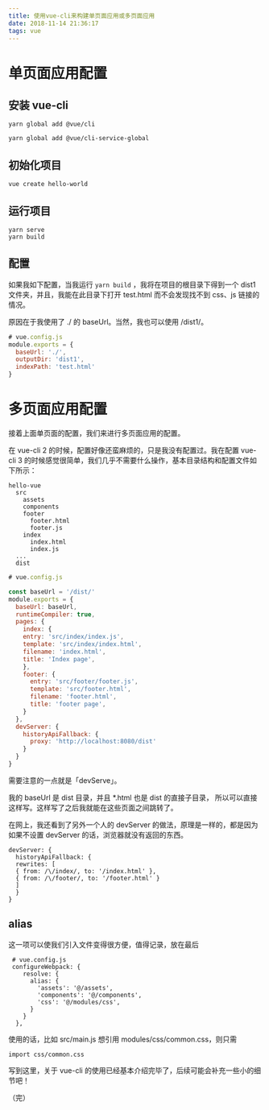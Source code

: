 ```yaml
---
title: 使用vue-cli来构建单页面应用或多页面应用 
date: 2018-11-14 21:36:17
tags: vue 
---
```


# 单页面应用配置

## 安装 vue-cli

```shell
yarn global add @vue/cli

yarn global add @vue/cli-service-global
```

## 初始化项目

`vue create hello-world`

## 运行项目

```
yarn serve
yarn build
```

## 配置

如果我如下配置，当我运行 `yarn build` ，我将在项目的根目录下得到一个 dist1 文件夹，并且，我能在此目录下打开 test.html 而不会发现找不到 css、js 链接的情况。

原因在于我使用了 ./ 的 baseUrl。当然，我也可以使用 /dist1/。

```js
# vue.config.js
module.exports = {
  baseUrl: './',
  outputDir: 'dist1',
  indexPath: 'test.html'
}
```

# 多页面应用配置

接着上面单页面的配置，我们来进行多页面应用的配置。

在 vue-cli 2 的时候，配置好像还蛮麻烦的，只是我没有配置过。我在配置 vue-cli 3 的时候感觉很简单，我们几乎不需要什么操作，基本目录结构和配置文件如下所示：

```
hello-vue
  src
    assets
    components
    footer
      footer.html
      footer.js
    index
      index.html
      index.js
  ...
  dist
```

```js
# vue.config.js

const baseUrl = '/dist/'
module.exports = {
  baseUrl: baseUrl,
  runtimeCompiler: true,
  pages: {
    index: {
    entry: 'src/index/index.js',
    template: 'src/index/index.html',
    filename: 'index.html',
    title: 'Index page',
    },
    footer: {
      entry: 'src/footer/footer.js',
      template: 'src/footer.html',
      filename: 'footer.html',
      title: 'footer page',
    }
  },
  devServer: {
    historyApiFallback: {
      proxy: 'http://localhost:8080/dist'
    }
  }
}
```

需要注意的一点就是「devServe」。

我的 baseUrl 是 dist 目录，并且 *.html 也是 dist 的直接子目录， 所以可以直接这样写。这样写了之后我就能在这些页面之间跳转了。

在网上，我还看到了另外一个人的 devServer 的做法，原理是一样的，都是因为如果不设置 devServer 的话，浏览器就没有返回的东西。

```
devServer: {
  historyApiFallback: {
  rewrites: [
  { from: /\/index/, to: '/index.html' },
  { from: /\/footer/, to: '/footer.html' }
  ]
  }
}
```

## alias 

这一项可以使我们引入文件变得很方便，值得记录，放在最后

```
 # vue.config.js
 configureWebpack: {
    resolve: {
      alias: {
        'assets': '@/assets',
        'components': '@/components',
        'css': '@/modules/css',
      }
    }
  },
```

使用的话，比如 src/main.js 想引用 modules/css/common.css，则只需

`import css/common.css`

写到这里，关于 vue-cli 的使用已经基本介绍完毕了，后续可能会补充一些小的细节吧！

（完）

